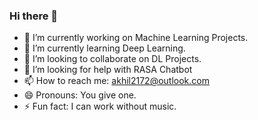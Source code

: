 ### Hi there 👋

- 🔭 I’m currently working on Machine Learning Projects.
- 🌱 I’m currently learning Deep Learning.
- 👯 I’m looking to collaborate on DL Projects.
- 🤔 I’m looking for help with RASA Chatbot
- 📫 How to reach me: akhil2172@outlook.com
- 😄 Pronouns: You give one.
- ⚡ Fun fact: I can work without music.
